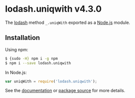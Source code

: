 # lodash.uniqwith v4.3.0

The [lodash](https://lodash.com/) method `_.uniqWith` exported as a [Node.js](https://nodejs.org/) module.

## Installation

Using npm:
```bash
$ {sudo -H} npm i -g npm
$ npm i --save lodash.uniqwith
```

In Node.js:
```js
var uniqWith = require('lodash.uniqwith');
```

See the [documentation](https://lodash.com/docs#uniqWith) or [package source](https://github.com/lodash/lodash/blob/4.3.0-npm-packages/lodash.uniqwith) for more details.
